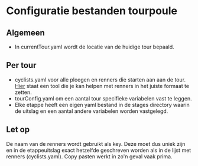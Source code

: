 # Configuratie bestanden tourpoule

## Algemeen

- In currentTour.yaml wordt de locatie van de huidige tour bepaald.

## Per tour

- cyclists.yaml voor alle ploegen en renners die starten aan aan de tour. [Hier](http://geensnor.nl/tourtool/) staat een tool die je kan helpen met renners in het juiste formaat te zetten.
- tourConfig.yaml om een aantal tour specifieke variabelen vast te leggen.
- Elke etappe heeft een eigen yaml bestand in de stages directory waarin de uitslag en een aantal andere variabelen worden vastgelegd.

## Let op

De naam van de renners wordt gebruikt als key. Deze moet dus uniek zijn en in de etappeuitslag exact hetzelfde geschreven worden als in de lijst met renners (cyclists.yaml). Copy pasten werkt in zo'n geval vaak prima.
